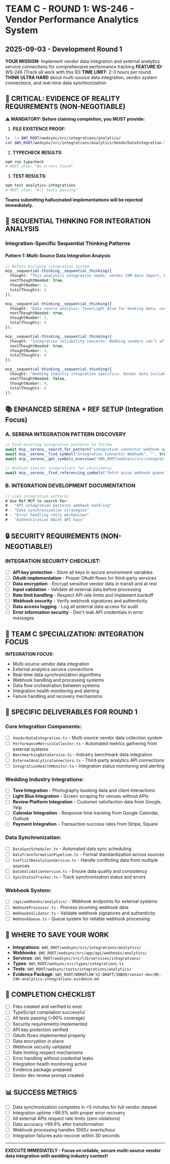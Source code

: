 # TEAM C - ROUND 1: WS-246 - Vendor Performance Analytics System
## 2025-09-03 - Development Round 1

**YOUR MISSION:** Implement vendor data integration and external analytics service connections for comprehensive performance tracking
**FEATURE ID:** WS-246 (Track all work with this ID)
**TIME LIMIT:** 2-3 hours per round  
**THINK ULTRA HARD** about multi-source data integration, vendor system connections, and real-time data synchronization

## 🚨 CRITICAL: EVIDENCE OF REALITY REQUIREMENTS (NON-NEGOTIABLE)

**⚠️ MANDATORY: Before claiming completion, you MUST provide:**

1. **FILE EXISTENCE PROOF:**
```bash
ls -la $WS_ROOT/wedsync/src/integrations/analytics/
cat $WS_ROOT/wedsync/src/integrations/analytics/VendorDataIntegration.ts | head-20
```

2. **TYPECHECK RESULTS:**
```bash
npm run typecheck
# MUST show: "No errors found"
```

3. **TEST RESULTS:**
```bash
npm test analytics-integrations
# MUST show: "All tests passing"
```

**Teams submitting hallucinated implementations will be rejected immediately.**

## 🧠 SEQUENTIAL THINKING FOR INTEGRATION ANALYSIS

### Integration-Specific Sequential Thinking Patterns

#### Pattern 1: Multi-Source Data Integration Analysis
```typescript
// Before building integration system
mcp__sequential-thinking__sequential_thinking({
  thought: "This analytics integration needs: vendor CRM data import, booking system integration, customer feedback collection, external benchmark data sources, and real-time synchronization. Each data source has different formats, authentication methods, and rate limits.",
  nextThoughtNeeded: true,
  thoughtNumber: 1,
  totalThoughts: 4
});

mcp__sequential-thinking__sequential_thinking({
  thought: "Data source analysis: Tave/Light Blue for booking data, customer review platforms for satisfaction scores, payment processors for transaction success rates, calendar systems for response times. Need data transformation pipelines and error handling for each source.",
  nextThoughtNeeded: true,
  thoughtNumber: 2,
  totalThoughts: 4
});

mcp__sequential-thinking__sequential_thinking({
  thought: "Integration reliability concerns: Wedding vendors can't afford data loss or incorrect analytics. Need retry mechanisms, data validation, conflict resolution, and fallback data sources. Consider queue-based processing for heavy data imports.",
  nextThoughtNeeded: true,
  thoughtNumber: 3,
  totalThoughts: 4
});

mcp__sequential-thinking__sequential_thinking({
  thought: "Wedding industry integration specifics: Vendor data includes seasonal patterns, wedding day criticality flags, client satisfaction tied to wedding success, response times during peak seasons. Integration should preserve wedding context and timing importance.",
  nextThoughtNeeded: false,
  thoughtNumber: 4,
  totalThoughts: 4
});
```

## 📚 ENHANCED SERENA + REF SETUP (Integration Focus)

### A. SERENA INTEGRATION PATTERN DISCOVERY
```typescript
// Find existing integration patterns to follow
await mcp__serena__search_for_pattern("integration connector webhook api sync");
await mcp__serena__find_symbol("Integration Connector Webhook", "", true);
await mcp__serena__get_symbols_overview("$WS_ROOT/wedsync/src/integrations/");

// Analyze similar integrations for consistency
await mcp__serena__find_referencing_symbols("fetch axios webhook queue");
```

### B. INTEGRATION DEVELOPMENT DOCUMENTATION
```typescript
// Load integration patterns
# Use Ref MCP to search for:
# - "API integration patterns webhook handling"
# - "Data synchronization strategies"
# - "Error handling retry mechanisms"
# - "Authentication OAuth API keys"
```

## 🔒 SECURITY REQUIREMENTS (NON-NEGOTIABLE!)

### INTEGRATION SECURITY CHECKLIST:
- [ ] **API key protection** - Store all keys in secure environment variables
- [ ] **OAuth implementation** - Proper OAuth flows for third-party services
- [ ] **Data encryption** - Encrypt sensitive vendor data in transit and at rest
- [ ] **Input validation** - Validate all external data before processing
- [ ] **Rate limit handling** - Respect API rate limits and implement backoff
- [ ] **Webhook security** - Verify webhook signatures and authenticity
- [ ] **Data access logging** - Log all external data access for audit
- [ ] **Error information security** - Don't leak API credentials in error messages

## 🎯 TEAM C SPECIALIZATION: INTEGRATION FOCUS

**INTEGRATION FOCUS:**
- Multi-source vendor data integration
- External analytics service connections
- Real-time data synchronization algorithms
- Webhook handling and processing systems
- Data flow orchestration between systems
- Integration health monitoring and alerting
- Failure handling and recovery mechanisms

## 🎯 SPECIFIC DELIVERABLES FOR ROUND 1

### Core Integration Components:
- [ ] `VendorDataIntegration.ts` - Multi-source vendor data collection system
- [ ] `PerformanceMetricsCollector.ts` - Automated metrics gathering from external systems
- [ ] `BenchmarkingDataService.ts` - Industry benchmark data integration
- [ ] `ExternalAnalyticsConnectors.ts` - Third-party analytics API connections
- [ ] `IntegrationHealthMonitor.ts` - Integration status monitoring and alerting

### Wedding Industry Integrations:
- [ ] **Tave Integration** - Photography booking data and client interactions
- [ ] **Light Blue Integration** - Screen scraping for venues without APIs
- [ ] **Review Platform Integration** - Customer satisfaction data from Google, Yelp
- [ ] **Calendar Integration** - Response time tracking from Google Calendar, Outlook
- [ ] **Payment Integration** - Transaction success rates from Stripe, Square

### Data Synchronization:
- [ ] `DataSyncScheduler.ts` - Automated data sync scheduling
- [ ] `DataTransformationPipeline.ts` - Format standardization across sources
- [ ] `ConflictResolutionService.ts` - Handle conflicting data from multiple sources
- [ ] `DataValidationService.ts` - Ensure data quality and consistency
- [ ] `SyncStatusTracker.ts` - Track synchronization status and errors

### Webhook System:
- [ ] `/api/webhooks/analytics/` - Webhook endpoints for external systems
- [ ] `WebhookProcessor.ts` - Process incoming webhook data
- [ ] `WebhookValidator.ts` - Validate webhook signatures and authenticity
- [ ] `WebhookQueue.ts` - Queue system for reliable webhook processing

## 💾 WHERE TO SAVE YOUR WORK
- **Integrations**: `$WS_ROOT/wedsync/src/integrations/analytics/`
- **Webhooks**: `$WS_ROOT/wedsync/src/app/api/webhooks/analytics/`
- **Services**: `$WS_ROOT/wedsync/src/lib/services/integrations/`
- **Types**: `$WS_ROOT/wedsync/src/types/integrations.ts`
- **Tests**: `$WS_ROOT/wedsync/tests/integrations/analytics/`
- **Evidence Package**: `$WS_ROOT/WORKFLOW-V2-DRAFT/INBOX/senior-dev/WS-246-analytics-integrations-evidence.md`

## 🏁 COMPLETION CHECKLIST
- [ ] Files created and verified to exist
- [ ] TypeScript compilation successful
- [ ] All tests passing (>90% coverage)
- [ ] Security requirements implemented
- [ ] API key protection verified
- [ ] OAuth flows implemented properly
- [ ] Data encryption in place
- [ ] Webhook security validated
- [ ] Rate limiting respect mechanisms
- [ ] Error handling without credential leaks
- [ ] Integration health monitoring active
- [ ] Evidence package prepared
- [ ] Senior dev review prompt created

## 📊 SUCCESS METRICS
- [ ] Data synchronization completes in <5 minutes for full vendor dataset
- [ ] Integration uptime >99.5% with proper error recovery
- [ ] All external APIs respect rate limits (zero violations)
- [ ] Data accuracy >99.9% after transformation
- [ ] Webhook processing handles 1000+ events/hour
- [ ] Integration failures auto-recover within 30 seconds

---

**EXECUTE IMMEDIATELY - Focus on reliable, secure multi-source vendor data integration with wedding industry context!**